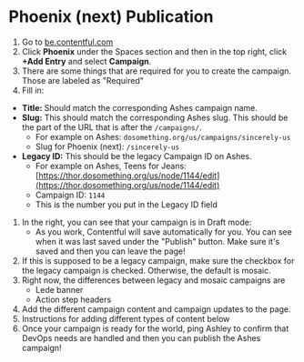 # Phoenix (next) Publication

1. Go to [be.contentful.com](https://be.contentful.com)
2. Click **Phoenix** under the Spaces section and then in the top right, click **+Add Entry** and select **Campaign**.
3. There are some things that are required for you to create the campaign. Those are labeled as "Required"
4. Fill in:
  - **Title:** Should match the corresponding Ashes campaign name.
  - **Slug:** This should match the corresponding Ashes slug. This should be the part of the URL that is after the `/campaigns/`.
    + For example on Ashes: `dosomething.org/us/campaigns/sincerely-us`
    + Slug for Phoenix (next): `/sincerely-us`
  - **Legacy ID:** This should be the legacy Campaign ID on Ashes.
    + For example on Ashes, Teens for Jeans: [https://thor.dosomething.org/us/node/1144/edit](https://thor.dosomething.org/us/node/1144/edit)
    + Campaign ID: `1144`
    + This is the number you put in the Legacy ID field
1. In the right, you can see that your campaign is in Draft mode:
    + As you work, Contentful will save automatically for you. You can see when it was last saved under the "Publish" button. Make sure it's saved and then you can leave the page!
2. If this is supposed to be a legacy campaign, make sure the checkbox for the legacy campaign is checked. Otherwise, the default is mosaic.
3. Right now, the differences between legacy and mosaic campaigns are
    + Lede banner
    + Action step headers
4. Add the different campaign content and campaign updates to the page.
5. Instructions for adding different types of content below
6. Once your campaign is ready for the world, ping Ashley to confirm that DevOps needs are handled and then you can publish the Ashes campaign!
